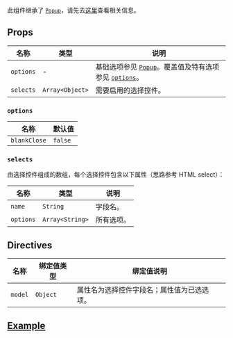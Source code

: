 此组件继承了 [`Popup`][popup]，请先去[这里][popup]查看相关信息。

## Props

| 名称		| 类型				| 说明																				|
| ---		| ---				| ---																				|
| `options`	| -					| 基础选项参见 [`Popup`](../popup#options)。覆盖值及特有选项参见 [`options`](#options)。	|
| `selects`	| `Array<Object>`	| 需要启用的选择控件。																	|

### `options`

| 名称			| 默认值		|
| ---			| ---		|
| `blankClose`	| `false`	|

### `selects`

由选择控件组成的数组，每个选择控件包含以下属性（思路参考 HTML select）：

| 名称		| 类型				| 说明		|
| ---		| ---				| ---		|
| `name`	| `String`			| 字段名。	|
| `options`	| `Array<String>`	| 所有选项。	|

## Directives

| 名称		| 绑定值类型	| 绑定值说明								|
| ---		| ---		| ---									|
| `model`	| `Object`	| 属性名为选择控件字段名；属性值为已选选项。	|

## [Example](http://localhost/demo/picker)

[popup]: ../popup
